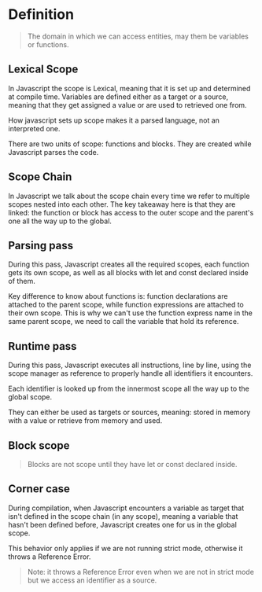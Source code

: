 # Definition

> The domain in which we can access entities,
> may them be variables or functions.

## Lexical Scope

In Javascript the scope is Lexical, meaning
that it is set up and determined at compile
time.
Variables are defined either as a target
or a source, meaning that they get assigned
a value or are used to retrieved one from.

How javascript sets up scope makes it a
parsed language, not an interpreted one.

There are two units of scope: functions
and blocks. They are created while Javascript
parses the code.

## Scope Chain

In Javascript we talk about the scope
chain every time we refer to multiple
scopes nested into each other.
The key takeaway here is that they are
linked: the function or block has
access to the outer scope and the
parent's one all the way up to the global.

## Parsing pass

During this pass, Javascript creates all
the required scopes, each function gets
its own scope, as well as all blocks with
let and const declared inside of them.

Key difference to know about functions
is: function declarations are attached
to the parent scope, while function
expressions are attached to their own
scope. This is why we can't use the
function express name in the same
parent scope, we need to call the
variable that hold its reference.

## Runtime pass

During this pass, Javascript executes all
instructions, line by line, using the scope
manager as reference to properly handle
all identifiers it encounters.

Each identifier is looked up from the
innermost scope all the way up to the global
scope.

They can either be used as targets or
sources, meaning: stored in memory with
a value or retrieve from memory and used.

## Block scope

> Blocks are not scope until they have
> let or const declared inside.

## Corner case

During compilation, when Javascript
encounters a variable as target that
isn't defined in the scope chain
(in any scope), meaning a variable that
hasn't been defined before, Javascript
creates one for us in the global scope.

This behavior only applies if we are not
running strict mode, otherwise it throws
a Reference Error.

> Note: it throws a Reference Error
> even when we are not in strict mode
> but we access an identifier as a
> source.
